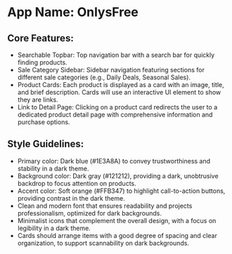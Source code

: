 # **App Name**: OnlysFree

## Core Features:

- Searchable Topbar: Top navigation bar with a search bar for quickly finding products.
- Sale Category Sidebar: Sidebar navigation featuring sections for different sale categories (e.g., Daily Deals, Seasonal Sales).
- Product Cards: Each product is displayed as a card with an image, title, and brief description. Cards will use an interactive UI element to show they are links.
- Link to Detail Page: Clicking on a product card redirects the user to a dedicated product detail page with comprehensive information and purchase options.

## Style Guidelines:

- Primary color: Dark blue (#1E3A8A) to convey trustworthiness and stability in a dark theme.
- Background color: Dark gray (#121212), providing a dark, unobtrusive backdrop to focus attention on products.
- Accent color: Soft orange (#FFB347) to highlight call-to-action buttons, providing contrast in the dark theme.
- Clean and modern font that ensures readability and projects professionalism, optimized for dark backgrounds.
- Minimalist icons that complement the overall design, with a focus on legibility in a dark theme.
- Cards should arrange items with a good degree of spacing and clear organization, to support scannability on dark backgrounds.